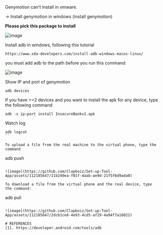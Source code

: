 Genymotion can't install in vmware.

-> Install genymotion in windows (install genymotion)

**Please pick this package to install**

![image](https://github.com/Clapboiz/Set-up-Tool-App/assets/112185647/c6f06bcb-bb7b-4397-9908-08115f97d0dd)

Install adb in windows, following this tutorial

```
https://www.xda-developers.com/install-adb-windows-macos-linux/
```

you must add adb to the path before you run this command:

![image](https://github.com/Clapboiz/Set-up-Tool-App/assets/112185647/dbbc1242-523d-4c9c-811d-a4a8250ca4cb)

Show IP and port of genymotion

```
adb devices
```

If you have >=2 devices and you want to install the apk for any device, type the following command

```
adb -s ip:port install InsecureBankv2.apk
```

Watch log

```
adb logcat
``

To upload a file from the real machine to the virtual phone, type the command

```
adb push <real machine path> <virtual machine path>
```

![image](https://github.com/Clapboiz/Set-up-Tool-App/assets/112185647/11b240ea-f01f-4aab-ae9d-21f5f6d9ada0)

To download a file from the virtual phone and the real device, type the command:

```
adb pull <virtual machine path> <real machine path>
```

![image](https://github.com/Clapboiz/Set-up-Tool-App/assets/112185647/2dcb1ce8-4e93-4cd5-af29-4a94f7a16022)

# REFERENCES
[1]. https://developer.android.com/tools/adb
